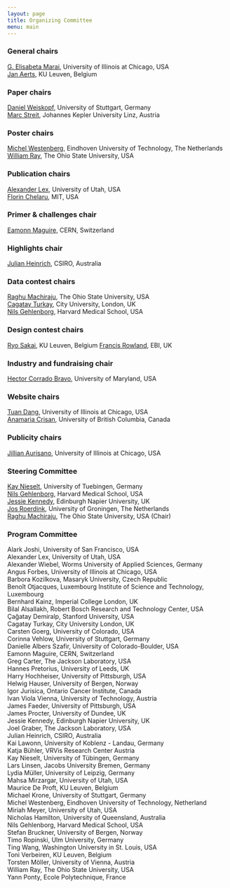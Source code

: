 ```yaml
---
layout: page
title: Organizing Committee
menu: main
---
```

### General chairs
[G. Elisabeta Marai](http://evl.uic.edu/marai), University of Illinois at Chicago, USA<br />
[Jan Aerts](http://vda-lab.be), KU Leuven, Belgium<br />

### Paper chairs
[Daniel Weiskopf](http://www.vis.uni-stuttgart.de/~weiskopf/), University of Stuttgart, Germany<br />
[Marc Streit](http://marc-streit.com/), Johannes Kepler University Linz, Austria<br />

### Poster chairs
[Michel Westenberg](http://www.win.tue.nl/~mwestenb/), Eindhoven University of Technology, The Netherlands<br />
[William Ray](http://www.mathmed.org/#William_Ray), The Ohio State University, USA

### Publication chairs
[Alexander Lex](http://alexander-lex.net/), University of Utah, USA<br />
[Florin Chelaru](http://www.mit.edu/~florinc/), MIT, USA

### Primer & challenges chair
[Eamonn Maguire](http://www.antarctic-design.co.uk/), CERN, Switzerland

### Highlights chair
[Julian Heinrich](http://www.joules.de), CSIRO, Australia

### Data contest chairs
[Raghu Machiraju](http://www.cse.ohio-state.edu/~raghu), The Ohio State University, USA<br />
[Cagatay Turkay](http://staff.city.ac.uk/cagatay.turkay.1/), City University, London, UK<br />
[Nils Gehlenborg](http://www.gehlenborg.com/), Harvard Medical School, USA

### Design contest chairs
[Ryo Sakai](http://ryosakai.net/), KU Leuven, Belgium
[Francis Rowland](http://www.ebi.ac.uk/about/people/francis-rowland), EBI, UK

### Industry and fundraising chair
[Hector Corrado Bravo](http://www.hcbravo.org), University of Maryland, USA

### Website chairs
[Tuan Dang](http://www2.cs.uic.edu/~tdang/), University of Illinois at Chicago, USA<br />
[Anamaria Crisan](http://www.cs.ubc.ca/~acrisan/), University of British Columbia, Canada

### Publicity chairs
[Jillian Aurisano](http://www.evl.uic.edu/entry.php?id=285), University of Illinois at Chicago, USA

### Steering Committee

[Kay Nieselt](http://it.inf.uni-tuebingen.de/), University of Tuebingen, Germany<br />
[Nils Gehlenborg](http://www.gehlenborg.com/), Harvard Medical School, USA<br />
[Jessie Kennedy](http://www.iidi.napier.ac.uk/c/people/peopleid/41), Edinburgh Napier University, UK<br />
[Jos Roerdink](http://www.cs.rug.nl/~roe/), University of Groningen, The Netherlands<br />
[Raghu Machiraju](http://www.cse.ohio-state.edu/~raghu), The Ohio State University, USA (Chair)

### Program Committee

Alark Joshi, University of San Francisco, USA<br />
Alexander Lex, University of Utah, USA<br />
Alexander Wiebel, Worms University of Applied Sciences, Germany<br />
Angus Forbes, University of Illinois at Chicago, USA<br />
Barbora Kozilkova, Masaryk University, Czech Republic<br />
Benoît Otjacques, Luxembourg Institute of Science and Technology, Luxembourg<br />
Bernhard Kainz, Imperial College London, UK<br />
Bilal Alsallakh, Robert Bosch Research and Technology Center, USA<br />
Çağatay Demiralp, Stanford University, USA<br />
Cagatay Turkay, City University London, UK<br />
Carsten Goerg, University of Colorado, USA<br />
Corinna Vehlow, University of Stuttgart, Germany<br />
Danielle Albers Szafir, University of Colorado-Boulder, USA<br />
Eamonn Maguire, CERN, Switzerland<br />
Greg Carter, The Jackson Laboratory, USA<br />
Hannes Pretorius, University of Leeds, UK<br />
Harry Hochheiser, University of Pittsburgh, USA<br />
Helwig Hauser, University of Bergen, Norway<br />
Igor Jurisica, Ontario Cancer Institute, Canada<br />
Ivan Viola Vienna, University of Technology, Austria<br />
James Faeder, University of Pittsburgh, USA<br />
James Procter, University of Dundee, UK<br />
Jessie Kennedy, Edinburgh Napier University, UK<br />
Joel Graber, The Jackson Laboratory, USA<br />
Julian Heinrich, CSIRO, Australia<br />
Kai Lawonn, University of Koblenz - Landau, Germany<br />
Katja Bühler, VRVis Research Center Austria<br />
Kay Nieselt, University of Tübingen, Germany<br />
Lars Linsen, Jacobs University Bremen, Germany<br />
Lydia Müller, University of Leipzig, Germany<br />
Mahsa Mirzargar, University of Utah, USA<br />
Maurice De Proft, KU Leuven, Belgium<br />
Michael Krone, University of Stuttgart, Germany<br />
Michel Westenberg, Eindhoven University of Technology, Netherland<br />
Miriah Meyer, University of Utah, USA<br />
Nicholas Hamilton, University of Queensland, Australia<br />
Nils Gehlenborg, Harvard Medical School, USA<br />
Stefan Bruckner, University of Bergen, Norway<br />
Timo Ropinski, Ulm University, Germany<br />
Ting Wang, Washington University in St. Louis, USA<br />
Toni Verbeiren, KU Leuven, Belgium<br />
Torsten Möller, University of Vienna, Austria<br />
William Ray, The Ohio State University, USA<br />
Yann Ponty, Ecole Polytechnique, France<br />